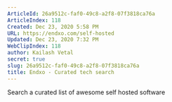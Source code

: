 ```yaml
---
ArticleId: 26a9512c-faf0-49c8-a2f8-07f3818ca76a
ArticleIndex: 118
Created: Dec 23, 2020 5:58 PM
URL: https://endxo.com/self-hosted
Updated: Dec 23, 2020 7:32 PM
WebClipIndex: 118
author: Kailash Vetal
secret: true
slug: 26a9512c-faf0-49c8-a2f8-07f3818ca76a
title: Endxo - Curated tech search
---
```

Search a curated list of awesome self hosted software
